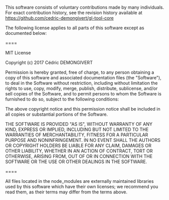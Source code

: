 This software consists of voluntary contributions made by many individuals. For
exact contribution history, see the revision history available at
https://github.com/cedric-demongivert/gl-tool-core

The following license applies to all parts of this software except as documented
below:

====

MIT License

Copyright (c) 2017 Cédric DEMONGIVERT

Permission is hereby granted, free of charge, to any person obtaining a copy
of this software and associated documentation files (the "Software"), to deal
in the Software without restriction, including without limitation the rights
to use, copy, modify, merge, publish, distribute, sublicense, and/or sell
copies of the Software, and to permit persons to whom the Software is
furnished to do so, subject to the following conditions:

The above copyright notice and this permission notice shall be included in all
copies or substantial portions of the Software.

THE SOFTWARE IS PROVIDED "AS IS", WITHOUT WARRANTY OF ANY KIND, EXPRESS OR
IMPLIED, INCLUDING BUT NOT LIMITED TO THE WARRANTIES OF MERCHANTABILITY,
FITNESS FOR A PARTICULAR PURPOSE AND NONINFRINGEMENT. IN NO EVENT SHALL THE
AUTHORS OR COPYRIGHT HOLDERS BE LIABLE FOR ANY CLAIM, DAMAGES OR OTHER
LIABILITY, WHETHER IN AN ACTION OF CONTRACT, TORT OR OTHERWISE, ARISING FROM,
OUT OF OR IN CONNECTION WITH THE SOFTWARE OR THE USE OR OTHER DEALINGS IN THE
SOFTWARE.

====

All files located in the node_modules are externally maintained libraries used
by this software which have their own licenses; we recommend you read them, as
their terms may differ from the terms above.
